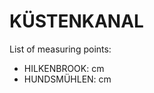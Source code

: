 # KÜSTENKANAL

List of measuring points:

* HILKENBROOK: <Value topic="rivers/pegel-online/KÜSTENKANAL/Hilkenbrook/measurementValue"/> cm
* HUNDSMÜHLEN: <Value topic="rivers/pegel-online/KÜSTENKANAL/HUNDSMÜHLEN/measurementValue"/> cm
